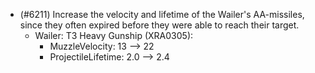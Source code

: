 - (#6211) Increase the velocity and lifetime of the Wailer's AA-missiles, since they often expired before they were able to reach their target.
    - Wailer: T3 Heavy Gunship (XRA0305):
        - MuzzleVelocity: 13 --> 22
        - ProjectileLifetime: 2.0 --> 2.4
